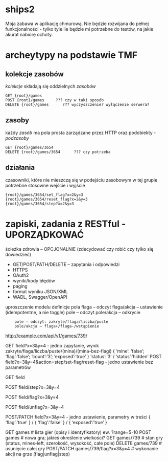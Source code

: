 # ships2

Moja zabawa w aplikację chmurową. 
Nie będzie rozwijana do pełnej funkcjonalności - tylko tyle ile będzie mi potrzebne do testów, na jakie akurat nabiorę ochoty.

# archeytypy na podstawie TMF

## kolekcje zasobów
*kolekcje* składają się oddzielnych *zasobów*

	GET {root}/games
	POST {root}/games     ??? czy w taki sposób
	DELETE {root}/games      ??? wyczyszczenie? wyłączenie serwera?

## zasoby
każdy _zasób_ ma pola prosta zarządzane przez HTTP oraz podobiekty - _podzasoby_

	GET {root}/games/3654
	DELETE {root}/games/3654      ??? czy potrzeba

## działania
czasowniki, które nie mieszczą się w podejściu zasobowym
w tej grupie potrzebne stosowne wejście i wyjście

	{root}/games/3654/set_flag?x=2&y=3
	{root}/games/3654/reset_flag?x=2&y=3
	{root}/games/3654/step?x=2&y=3

# zapiski, zadania z RESTful - UPORZĄDKOWAĆ
ścieżka zdrowia – OPCJONALNIE (zdecydować czy robić czy tylko się dowiedzieć)

* GET/POST/PATH/DELETE – zapytania i odpowiedzi
* HTTPS
* OAuth2
* wyniki/kody błędów
* paging
* format wyniku JSON/XML
* WADL, Swagger/OpenAPI

uproszczenie modelu
definicje pola
		flaga – odczyt
		flaga/akcja – ustawienie (idempotentne, a nie toggle)
		pole – odczyt 
		pole/akcja – odkrycie

		pole – odczyt: zakryte/flaga/liczba/puste
		pole/akcja – flaga+/flaga-/wstąpienie

http://example.com/api/v1/games/739/       

GET field?x=3&y=4        - jedno zapytanie, wynik zakryte/flaga/liczba/puste/(mina)/(mina-bez-flagi)
{ ‘mine’: ‘false’; ‘flag’:’false’; ‘count’:’3’; ‘exposed’:’true’ }
‘status’:’3’ / ‘status’:’hidden’
POST field?x=3&y=4&action=step/set-flag/reset-flag      - jedno ustawienie bez parametrów


GET field

POST field/step?x=3&y=4

POST field/flag?x=3&y=4 

POST field/unflag?x=3&y=4


POST/PATCH field?x=3&y=4     - jedno ustawienie, parametry w treści 
{ ‘flag’:’true’ } / { ‘flag’:’false’ } / { ‘exposed’:’true’ }

GET games    		# lista gier (opisy i identyfikatory)
ew. ?range=5-10
POST games		# nowa gra; jakieś określenie wielkości?
GET games/739     	# stan gry (status, mines-left, szerokość, wysokość, całe pole) 
DELETE games/739	# usunięcie całej gry
POST/PATCH games/739/flag?x=3&y=4		# wykonanie akcji na grze (flag|unflag|step)


